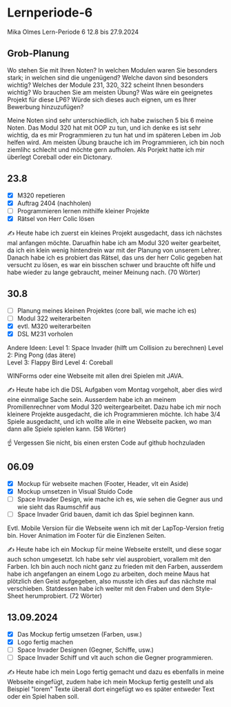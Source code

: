 # Lernperiode-6
Mika Olmes
Lern-Periode 6
12.8 bis 27.9.2024

## Grob-Planung
Wo stehen Sie mit Ihren Noten? In welchen Modulen waren Sie besonders stark; in welchen sind die ungenügend? Welche davon sind besonders wichtig?
Welches der Module 231, 320, 322 scheint Ihnen besonders wichtig? Wo brauchen Sie am meisten Übung?
Was wäre ein geeignetes Projekt für diese LP6? Würde sich dieses auch eignen, um es Ihrer Bewerbung hinzuzufügen?

Meine Noten sind sehr unterschiedlich, ich habe zwischen 5 bis 6 meine Noten.
Das Modul 320 hat mit OOP zu tun, und ich denke es ist sehr wichtig, da es mir Programmieren zu tun hat und im späteren Leben im Job helfen wird.
Am meisten Übung brauche ich im Programmieren, ich bin noch ziemlihc schlecht und möchte gern aufholen.
Als Porjekt hatte ich mir überlegt Coreball oder ein Dictonary.

## 23.8
- [X] M320 repetieren
- [X] Auftrag 2404 (nachholen)
- [ ] Programmieren lernen mithilfe kleiner Projekte
- [X] Rätsel von Herr Colic lösen

✍️ Heute habe ich zuerst ein kleines Projekt ausgedacht, dass ich nächstes mal anfangen möchte. Daruafhin habe ich am Modul 320 weiter gearbeitet, da ich ein klein wenig hintendrein war mit der Planung von unserem Lehrer. Danach habe ich es probiert das Rätsel, das uns der herr Colic gegeben hat versucht zu lösen, es war ein bisschen schwer und brauchte oft hilfe und habe wieder zu lange gebraucht, meiner Meinung nach. (70 Wörter)

## 30.8
- [ ] Planung meines kleinen Projektes (core ball, wie mache ich es)
- [ ] Modul 322 weiterarbeiten
- [X] evtl. M320 weiterarbeiten
- [X] DSL M231 vorholen

Andere Ideen: 
Level 1: Space Invader                (hilft um Collision zu berechnen)
Level 2: Ping Pong (das ätere)    
Level 3: Flappy Bird
Level 4: Coreball              

WINForms oder eine Webseite mit allen drei Spielen mit JAVA.

✍️ Heute habe ich die DSL Aufgaben vom Montag vorgeholt, aber dies wird eine einmalige Sache sein. Ausserdem habe ich an meinem Promillenrechner vom Modul 320 weitergearbeitet. Dazu habe ich mir noch kleinere Projekte ausgedacht, die ich Programmieren möchte. Ich habe 3/4 Spiele ausgedacht, und ich wollte alle in eine Webseite packen, wo man dann alle Spiele spielen kann. (58 Wörter)

☝️ Vergessen Sie nicht, bis einen ersten Code auf github hochzuladen

## 06.09
- [X] Mockup für webseite machen (Footer, Header, vlt ein Aside)
- [X] Mockup umsetzen in Visual Stuido Code
- [ ] Space Invader Design, wie mache ich es, wie sehen die Gegner aus und wie sieht das Raumschfif aus
- [ ] Space Invader Grid bauen, damit ich das Spiel beginnen kann.

Evtl. Mobile Version für die Webseite wenn ich mit der LapTop-Version fretig bin.
Hover Animation im Footer für die Einzlenen Seiten.

✍️ Heute habe ich ein Mockup für meine Webseite erstellt, und diese sogar auch schon umgesetzt. Ich habe sehr viel ausprobiert, vorallem mit den Farben. Ich bin auch noch nicht ganz zu frieden mit den Farben, ausserdem habe ich angefangen an einem Logo zu arbeiten, doch meine Maus hat plötzlich den Geist aufgegeben, also musste ich dies auf das nächste mal verschieben. Statdessen habe ich weiter mit den Fraben und dem Style-Sheet herumprobiert. (72 Wörter)


## 13.09.2024
- [X] Das Mockup fertig umsetzen (Farben, usw.)
- [X] Logo fertig machen
- [ ] Space Invader Designen (Gegner, Schiffe, usw.)
- [ ] Space Invader Schiff und vlt auch schon die Gegner programmieren.

✍️ Heute habe ich mein Logo fertig gemacht und dazu es ebenfalls in meine Webseite eingefügt, zudem habe ich mein Mockup fertig gestellt und als Beispiel "lorem" Texte überall dort eingefügt wo es später entweder Text oder ein Spiel haben soll. 

